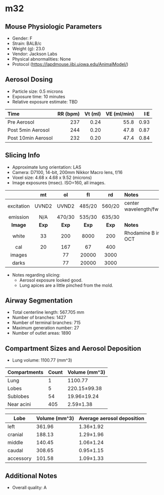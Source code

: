 # m32

## Mouse Physiologic Parameters

  * Gender: F
  * Strain: BALB/c
  * Weight (g): 23.0
  * Vendor: Jackson Labs
  * Physical abnormalities: None
  * Protocol (https://lapdmouse.iibi.uiowa.edu/AnimalModel/)

## Aerosol Dosing

  * Particle size: 0.5 microns
  * Exposure time: 10 minutes
  * Relative exposure estimate: TBD

  | Time              | RR (bpm) | Vt (ml) | VE (ml/min) | I:E  |
  |:------------------|---------:|--------:|------------:|-----:|
  |Pre Aerosol        | 237      | 0.24    | 55.8        | 0.93 |
  |Post 5min Aerosol  | 244      | 0.20    | 47.8        | 0.87 |
  |Post 10min Aerosol | 232      | 0.20    | 47.4        | 0.84 |

## Slicing Info

  * Approximate lung orientation: LAS
  * Camera: D7100, 14-bit, 200mm Nikkor Macro lens, f/16
  * Voxel size: 4.68 x 4.68 x 9.52 (microns)
  * Image exposures (msec). ISO=160, all images.

  |          |   mt   |   ol   |   fl   |   rd   |       Notes           |
  |:--------:|:------:|:------:|:------:|:------:|:----------------------|
  |excitation| UVND2  | UVND2  | 485/20 | 560/20 |center wavelength/fwhm |
  |emission  | N/A    |470/30  | 535/30 | 635/30 |                       |
  |**Image** |**Exp** |**Exp** |**Exp** |**Exp** |    **Notes**          |
  |white     |    33  |   200  |  8000  |   200  |Rhodamine B in OCT     |
  |cal       |    20  |   167  |    67  |   400  |                       |
  |images    |        |    77  | 20000  |  3000  |                       |
  |darks     |        |    77  | 20000  |  3000  |                       |

  * Notes regarding slicing:
    * Aerosol exposure looked good.
    * Lung apices are a little pinched from the mold.
      
## Airway Segmentation

  * Total centerline length: 567.705 mm
  * Number of branches: 1427
  * Number of terminal branches: 715
  * Maximum generation number: 27
  * Number of outlet areas: 1890

## Compartment Sizes and Aerosol Deposition

  * Lung volume: 1100.77 (mm^3)

Compartments | Count | Volume (mm^3)
------------ | ----- | -------------
Lung         | 1 | 1100.77
Lobes        | 5 | 220.15±99.38
Sublobes     | 54 | 19.96±19.24
Near acini   | 405 | 2.59±1.38

Lobe      | Volume (mm^3) | Average aerosol deposition
--------- | ------------- | ----------------------
left | 361.96 | 1.36±1.92
cranial | 188.13 | 1.29±1.96
middle | 140.45 | 1.06±1.24
caudal | 308.65 | 0.95±1.15
accessory | 101.58 | 1.09±1.33

## Additional Notes

  * Overall quality: A
  
